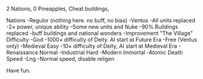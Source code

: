 2 Nations, 0 Pineapples, Cheat buildings,

Nations
-Regulor (nothing here. no buff, no bias)
-Ventus
  -All units replaced
   -2× power, unique ability
   -Some new units and Nuke
  -90% Buildings replaced
   -buff buildings and national wonders
  -Improvement "The Village"
Difficulty
-God
  -1000× difficulty of Deity. AI start at Future Era
-Free (Ventus only)
 -Medieval Easy
  -10× difficulty of Deity, AI start at Medieval Era
 -Renaissance Normal
 -Industrial Hard
 -Modern Immortal
 -Atomic Death
Speed
-Lng
  -Normal speed, disable religen


Have fun.
